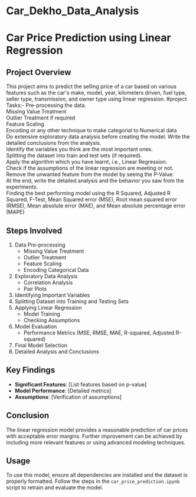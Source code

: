 # Car_Dekho_Data_Analysis
# Car Price Prediction using Linear Regression

## Project Overview
This project aims to predict the selling price of a car based on various features such as the car's make, model, year, kilometers driven, fuel type, seller type, transmission, and owner type using linear regression.
#project Tasks:-
Pre-processing the data.\
Missing Value Treatment \
Outlier Treatment if required \
Feature Scaling \
Encoding or any other technique to make categorial to Numerical data\
Do extensive exploratory data analysis before creating the model.
Write the detailed conclusions from the analysis. \
Identify the variables you think are the most important ones.\
Splitting the dataset into train and test sets (if required).\
Apply the algorithm which you have learnt, i.e., Linear Regression.\
Check if the assumptions of the linear regression are meeting or not.\
Remove the unwanted feature from the model by seeing the P-Value. \
At the end, write the detailed analysis and the behavior you saw from the experiments. \
Finding the best performing model using the R Squared, Adjusted R Squared, F-Test, Mean Squared error (MSE), Root mean squared error (RMSE), Mean absolute error (MAE), and Mean absolute percentage error (MAPE) 
## Steps Involved
1. Data Pre-processing
    - Missing Value Treatment
    - Outlier Treatment
    - Feature Scaling
    - Encoding Categorical Data
2. Exploratory Data Analysis
    - Correlation Analysis
    - Pair Plots
3. Identifying Important Variables
4. Splitting Dataset into Training and Testing Sets
5. Applying Linear Regression
    - Model Training
    - Checking Assumptions
6. Model Evaluation
    - Performance Metrics (MSE, RMSE, MAE, R-squared, Adjusted R-squared)
7. Final Model Selection
8. Detailed Analysis and Conclusions

## Key Findings
- **Significant Features**: [List features based on p-value]
- **Model Performance**: [Detailed metrics]
- **Assumptions**: [Verification of assumptions]

## Conclusion
The linear regression model provides a reasonable prediction of car prices with acceptable error margins. Further improvement can be achieved by including more relevant features or using advanced modeling techniques.

## Usage
To use this model, ensure all dependencies are installed and the dataset is properly formatted. Follow the steps in the `car_price_prediction.ipynb` script to retrain and evaluate the model.
